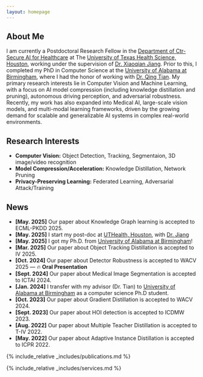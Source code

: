 ```yaml
---
layout: homepage
---
```


## About Me

I am currently a Postdoctoral Research Fellow in the [Department of Ctr-Secure AI for Healthcare](https://sbmi.uth.edu/safe/) at The [University of Texas Health Science, Houston](https://www.uth.edu/), working under the supervision of [Dr. Xiaoqian Jiang](https://sbmi.uth.edu/faculty-and-staff/xiaoqian-jiang.htm). Prior to this, I completed my PhD in Computer Science at the [University of Alabama at Birmingham](https://www.uab.edu/home/), where I had the honor of working with [Dr. Qing Tian](https://qtianreal.github.io/). My primary research interests lie in Computer Vision and Machine Learning, with a focus on AI model compression (including knowledge distillation and pruning), autonomous driving perception, and adversarial robustness. Recently, my work has also expanded into Medical AI, large-scale vision models, and multi-modal learning frameworks, driven by the growing demand for scalable and generalizable AI systems in complex real-world environments.


## Research Interests

- **Computer Vision:** Object Detection, Tracking, Segmentaion, 3D image/video recognition
- **Model Compression/Acceleration:** Knowledge Distillation, Network Pruning
- **Privacy-Preserving Learning:** Federated Learning, Adversarial Attack/Training

## News

- **[May. 2025]** Our paper about Knowledge Graph learning is accepted to ECML-PKDD 2025.
- **[May. 2025]** I start my post-doc at [UTHealth, Houston](https://www.uth.edu/), with [Dr. Jiang](https://sbmi.uth.edu/faculty-and-staff/xiaoqian-jiang.htm)
- **[May. 2025]** I got my Ph.D. from [University of Alabama at Birmingham](https://www.uab.edu/home/)!
- **[Mar. 2025]** Our paper about Object Tracking Distillation is accepted to IV 2025.
- **[Oct. 2024]** Our paper about Detector Robustness is accepted to WACV 2025 — 🔥 **Oral Presentation**
- **[Sept. 2024]** Our paper about Medical Image Segmentation is accepted to ICTAI 2024.
- **[Jan. 2024]** I transfer with my advisor (Dr. Tian) to [University of Alabama at Birmingham](https://www.uab.edu/home/) as a computer science Ph.D student.
- **[Oct. 2023]** Our paper about Gradient Distillation is accepted to WACV 2024.
- **[Sept. 2023]** Our paper about HOI detection is accepted to ICDMW 2023.
- **[Aug. 2022]** Our paper about Multiple Teacher Distillation is accepted to T-IV 2022.
- **[May. 2022]** Our paper about Adaptive Instance Distillation is accepted to ICPR 2022.

{% include_relative _includes/publications.md %}

{% include_relative _includes/services.md %}

